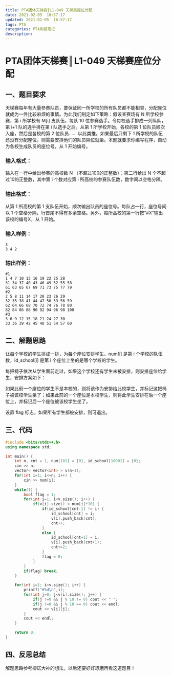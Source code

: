 ```yaml
---
title: PTA团体天梯赛║L1-049 天梯赛座位分配
date: 2021-02-05  16:57:17
updated: 2021-02-05  16:57:17
tags: PTA
categories: PTA刷题笔记
description:
---
```


# PTA团体天梯赛║**L1-049 天梯赛座位分配**

## 一、题目要求

天梯赛每年有大量参赛队员，要保证同一所学校的所有队员都不能相邻，分配座位就成为一件比较麻烦的事情。为此我们制定如下策略：假设某赛场有 N 所学校参赛，第 i 所学校有 M[i] 支队伍，每队 10 位参赛选手。令每校选手排成一列纵队，第 i+1 队的选手排在第 i 队选手之后。从第 1 所学校开始，各校的第 1 位队员顺次入座，然后是各校的第 2 位队员…… 以此类推。如果最后只剩下 1 所学校的队伍还没有分配座位，则需要安排他们的队员隔位就坐。本题就要求你编写程序，自动为各校生成队员的座位号，从 1 开始编号。

### 输入格式：

输入在一行中给出参赛的高校数 N （不超过100的正整数）；第二行给出 N 个不超过10的正整数，其中第 i 个数对应第 i 所高校的参赛队伍数，数字间以空格分隔。

### 输出格式：

从第 1 所高校的第 1 支队伍开始，顺次输出队员的座位号。每队占一行，座位号间以 1 个空格分隔，行首尾不得有多余空格。另外，每所高校的第一行按“#X”输出该校的编号X，从 1 开始。

### 输入样例：

```in
3
3 4 2
```

### 输出样例：

```out
#1
1 4 7 10 13 16 19 22 25 28
31 34 37 40 43 46 49 52 55 58
61 63 65 67 69 71 73 75 77 79
#2
2 5 8 11 14 17 20 23 26 29
32 35 38 41 44 47 50 53 56 59
62 64 66 68 70 72 74 76 78 80
82 84 86 88 90 92 94 96 98 100
#3
3 6 9 12 15 18 21 24 27 30
33 36 39 42 45 48 51 54 57 60
```

## 二、解题思路

让每个学校的学生排成一排，为每个座位安排学生。num[i] 是第 i 个学校的队伍数，id_school[i] 是第 i 个座位上坐的是哪个学校的学生。

每把椅子依次从学生面前走过，如果这个学校还有学生未被安排，则安排座位给学生，安排方案如下：

如果此前一个座位的学生不是本校的，则将该作为安排给此校学生，并标记这把椅子被该校学生坐了；如果此前的一个座位是本校学生，则将此学生安排在后一个座位上，并标记后一个座位被该校学生坐了。

设置 flag 标志，如果所有学生都被安排，则可退出。

## 三、代码

```cpp
#include <bits/stdc++.h>
using namespace std;

int main() {
    int n, cnt = 1, num[101] = {0}, id_school[10001] = {0};
    cin >> n;
    vector< vector<int> > v(n+1);
    for(int i=1; i<=n; i++) {
        cin >> num[i];
    }
    while(1) {
        bool flag = 1;
        for(int i=1; i<v.size(); i++) {
            if(v[i].size() < num[i]*10) {
                if(id_school[cnt-1] != i) {
                    id_school[cnt] = i;
                    v[i].push_back(cnt);
                    cnt++;
                }
                else {
                    id_school[cnt+1] = i;
                    v[i].push_back(cnt+1);
                    cnt+=2;
                }
                flag = 0;
            }
        }
        if(flag) break;
    }

    for(int i=1; i<v.size(); i++) {
        printf("#%d\n",i);
        for(int j=0; j<v[i].size(); j++) {
            if(j !=0 && j % 10 != 0) cout << " ";
            if(j !=0 && j % 10 == 0) cout << endl;
            cout << v[i][j];
        }
        cout << endl;
    }

    return 0;
}
```

## 四、反思总结

解题思路参考柳诺大神的想法，以后还要好好琢磨再看这道题目！